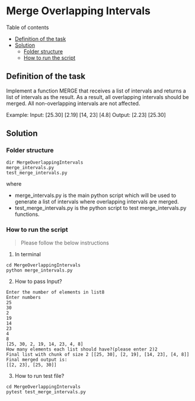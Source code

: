 # Merge Overlapping Intervals

Table of contents
- [Definition of the task](#definition-of-the-task)
- [Solution](#solution)
  * [Folder structure](#folder-structure)
  * [How to run the script](#how-to-run-the-script)

## Definition of the task

Implement a function MERGE that receives a list of intervals and returns a list of intervals as the result. As a result, all overlapping intervals should be merged. All non-overlapping intervals are not affected.

Example:
Input: [25.30] [2.19] [14, 23] [4.8] Output: [2.23] [25.30]

## Solution

### Folder structure

```shellcript
dir MergeOverlappingIntervals
merge_intervals.py
test_merge_intervals.py
```

where
- merge_intervals.py is the main python script which will be used to generate a list of intervals where overlapping intervals are merged.
- test_merge_intervals.py is the python script to test merge_intervals.py functions.

### How to run the script

> Please follow the below instructions

1. In terminal

```console
cd MergeOverlappingIntervals
python merge_intervals.py
```

2. How to pass Input?

```console
Enter the number of elements in list8
Enter numbers
25
30
2
19
14
23
4
8
[25, 30, 2, 19, 14, 23, 4, 8]
How many elements each list should have?(please enter 2)2
Final list with chunk of size 2 [[25, 30], [2, 19], [14, 23], [4, 8]]
Final merged output is:
[[2, 23], [25, 30]]
```

3. How to run test file?
```console
cd MergeOverlappingIntervals
pytest test_merge_intervals.py
```



